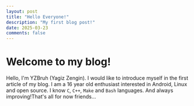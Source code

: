 ```yaml
---
layout: post
title: "Hello Everyone!"
description: "My first blog post!"
date: 2025-03-23
comments: false
---
```


# Welcome to my blog!

Hello, I'm YZBruh (Yagiz Zengin). I would like to introduce myself in the first article of my blog.
I am a 16 year old enthusiast interested in Android, Linux and open source. I know `C`, `C++`, `Make` and `Bash` languages. And always improving!That's all for now friends...
